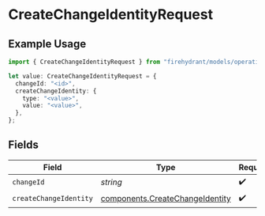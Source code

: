 # CreateChangeIdentityRequest

## Example Usage

```typescript
import { CreateChangeIdentityRequest } from "firehydrant/models/operations";

let value: CreateChangeIdentityRequest = {
  changeId: "<id>",
  createChangeIdentity: {
    type: "<value>",
    value: "<value>",
  },
};
```

## Fields

| Field                                                                              | Type                                                                               | Required                                                                           | Description                                                                        |
| ---------------------------------------------------------------------------------- | ---------------------------------------------------------------------------------- | ---------------------------------------------------------------------------------- | ---------------------------------------------------------------------------------- |
| `changeId`                                                                         | *string*                                                                           | :heavy_check_mark:                                                                 | N/A                                                                                |
| `createChangeIdentity`                                                             | [components.CreateChangeIdentity](../../models/components/createchangeidentity.md) | :heavy_check_mark:                                                                 | N/A                                                                                |